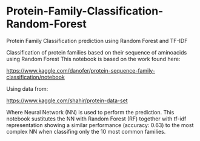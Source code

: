 # Protein-Family-Classification-Random-Forest
Protein Family Classification prediction using Random Forest and TF-IDF

Classification of protein families based on their sequence of aminoacids using Random Forest
This notebook is based on the work found here:

https://www.kaggle.com/danofer/protein-sequence-family-classification/notebook

Using data from:

https://www.kaggle.com/shahir/protein-data-set

Where Neural Network (NN) is used to perform the prediction. This notebook sustitutes the NN with Random Forest (RF) together with tf-idf representation showing a similar performance (accuracy: 0.63) to the most complex NN when classifing only the 10 most common families.
